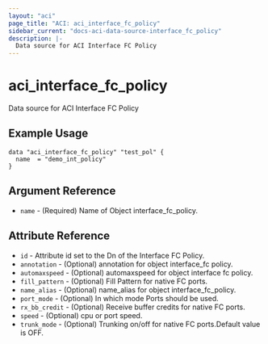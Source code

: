 ```yaml
---
layout: "aci"
page_title: "ACI: aci_interface_fc_policy"
sidebar_current: "docs-aci-data-source-interface_fc_policy"
description: |-
  Data source for ACI Interface FC Policy
---
```


# aci_interface_fc_policy

Data source for ACI Interface FC Policy

## Example Usage

```hcl
data "aci_interface_fc_policy" "test_pol" {
  name  = "demo_int_policy"
}
```

## Argument Reference

- `name` - (Required) Name of Object interface_fc_policy.

## Attribute Reference

- `id` - Attribute id set to the Dn of the Interface FC Policy.
- `annotation` - (Optional) annotation for object interface_fc policy.
- `automaxspeed` - (Optional) automaxspeed for object interface fc policy.
- `fill_pattern` - (Optional) Fill Pattern for native FC ports.
- `name_alias` - (Optional) name_alias for object interface_fc_policy.
- `port_mode` - (Optional) In which mode Ports should be used.
- `rx_bb_credit` - (Optional) Receive buffer credits for native FC ports.
- `speed` - (Optional) cpu or port speed.
- `trunk_mode` - (Optional) Trunking on/off for native FC ports.Default value is OFF.
